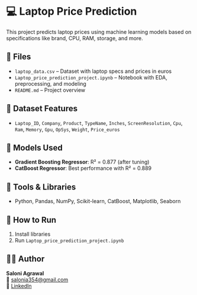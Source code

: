 # 💻 Laptop Price Prediction

This project predicts laptop prices using machine learning models based on specifications like brand, CPU, RAM, storage, and more.

## 📁 Files
- `laptop_data.csv` – Dataset with laptop specs and prices in euros
- `Laptop_price_prediction_project.ipynb` – Notebook with EDA, preprocessing, and modeling
- `README.md` – Project overview

## 🔑 Dataset Features
- `Laptop_ID`, `Company`, `Product`, `TypeName`, `Inches`, `ScreenResolution`, `Cpu`, `Ram`, `Memory`, `Gpu`, `OpSys`, `Weight`, `Price_euros`

## 🧪 Models Used
- **Gradient Boosting Regressor**: R² = 0.877 (after tuning)
- **CatBoost Regressor**: Best performance with R² = 0.889

## 🧰 Tools & Libraries
- Python, Pandas, NumPy, Scikit-learn, CatBoost, Matplotlib, Seaborn

## 🚀 How to Run
1. Install libraries
2. Run `Laptop_price_prediction_project.ipynb`

## 👩‍💻 Author
**Saloni Agrawal**  
📧 salonia354@gmail.com  
🔗 [LinkedIn](https://linkedin.com/in/saloni-agrawal-470830245)
